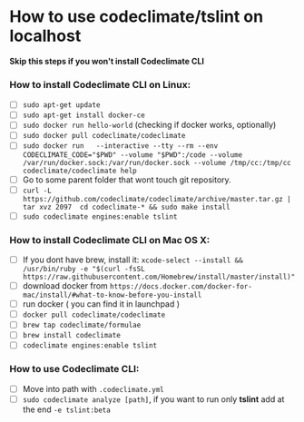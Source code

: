 How to use codeclimate/tslint on localhost
========================

**Skip this steps if you won't install Codeclimate CLI**

### How to install Codeclimate CLI on Linux:
- [ ] `sudo apt-get update`
- [ ] `sudo apt-get install docker-ce`
- [ ] `sudo docker run hello-world` (checking if docker works, optionally)
- [ ] `sudo docker pull codeclimate/codeclimate`
- [ ] `sudo docker run   --interactive --tty --rm --env CODECLIMATE_CODE="$PWD" --volume "$PWD":/code --volume /var/run/docker.sock:/var/run/docker.sock --volume /tmp/cc:/tmp/cc codeclimate/codeclimate help`
- [ ] Go to some parent folder that wont touch git repository.
- [ ] `curl -L https://github.com/codeclimate/codeclimate/archive/master.tar.gz | tar xvz
 2097  cd codeclimate-* && sudo make install`
- [ ] `sudo codeclimate engines:enable tslint`

### How to install Codeclimate CLI on Mac OS X: 
- [ ] If you dont have brew, install it: `xcode-select --install && /usr/bin/ruby -e "$(curl -fsSL https://raw.githubusercontent.com/Homebrew/install/master/install)"`
- [ ] download docker from `https://docs.docker.com/docker-for-mac/install/#what-to-know-before-you-install`
- [ ] run docker ( you can find it in launchpad )
- [ ] `docker pull codeclimate/codeclimate`
- [ ] `brew tap codeclimate/formulae`
- [ ] `brew install codeclimate`
- [ ] `codeclimate engines:enable tslint`

### How to use Codeclimate CLI:
- [ ] Move into path with `.codeclimate.yml`
- [ ] `sudo codeclimate analyze [path]`, if you want to run only **tslint** add at the end `-e tslint:beta`
